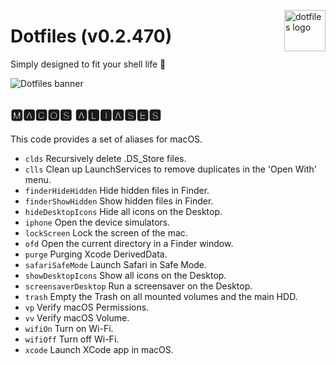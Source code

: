 <!-- markdownlint-disable MD033 MD041 MD043 -->

<img
  src="https://kura.pro/dotfiles/v2/images/logos/dotfiles.svg"
  alt="dotfiles logo"
  width="66"
  align="right"
/>

<!-- markdownlint-enable MD033 MD041 -->

# Dotfiles (v0.2.470)

Simply designed to fit your shell life 🐚

![Dotfiles banner][banner]

## 🅼🅰🅲🅾🆂 🅰🅻🅸🅰🆂🅴🆂

This code provides a set of aliases for macOS.

- `clds` Recursively delete .DS_Store files.
- `clls`  Clean up LaunchServices to remove duplicates in the
  'Open With' menu.
- `finderHideHidden` Hide hidden files in Finder.
- `finderShowHidden` Show hidden files in Finder.
- `hideDesktopIcons` Hide all icons on the Desktop.
- `iphone` Open the device simulators.
- `lockScreen` Lock the screen of the mac.
- `ofd` Open the current directory in a Finder window.
- `purge` Purging Xcode DerivedData.
- `safariSafeMode` Launch Safari in Safe Mode.
- `showDesktopIcons` Show all icons on the Desktop.
- `screensaverDesktop` Run a screensaver on the Desktop.
- `trash` Empty the Trash on all mounted volumes and the main HDD.
- `vp` Verify macOS Permissions.
- `vv` Verify macOS Volume.
- `wifiOn` Turn on Wi-Fi.
- `wifiOff` Turn off Wi-Fi.
- `xcode` Launch XCode app in macOS.

[banner]: https://kura.pro/dotfiles/v2/images/titles/title-dotfiles.svg
